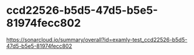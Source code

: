 # ccd22526-b5d5-47d5-b5e5-81974fecc802
https://sonarcloud.io/summary/overall?id=examly-test_ccd22526-b5d5-47d5-b5e5-81974fecc802
